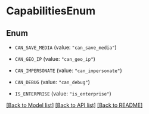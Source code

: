 # CapabilitiesEnum

## Enum


* `CAN_SAVE_MEDIA` (value: `"can_save_media"`)

* `CAN_GEO_IP` (value: `"can_geo_ip"`)

* `CAN_IMPERSONATE` (value: `"can_impersonate"`)

* `CAN_DEBUG` (value: `"can_debug"`)

* `IS_ENTERPRISE` (value: `"is_enterprise"`)


[[Back to Model list]](../README.md#documentation-for-models) [[Back to API list]](../README.md#documentation-for-api-endpoints) [[Back to README]](../README.md)


